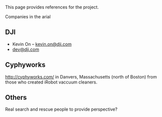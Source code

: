 This page provides references for the project.

Companies in the arial

## DJI

 * Kevin On – kevin.on@dji.com
 * dev@dji.com

## Cyphyworks
http://cyphyworks.com/ in Danvers, Massachusetts (north of Boston)
from those who created iRobot vaccuum cleaners.

## Others
Real search and rescue people to provide perspective?

